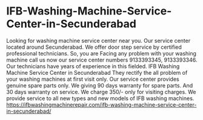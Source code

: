 # IFB-Washing-Machine-Service-Center-in-Secunderabad
 Looking for washing machine   service center  near you. Our service center located around  Secunderabad.  We offer door step service by certified professional technicians.  So, you are Facing any problem with your washing machine call us now our service center numbers 9133393345, 9133393346. Our technicians have years of experience in this fielded. IFB Washing Machine Service Center in Secunderabad They rectify the all problem of your washing machines at first visit only. Our service center provides genuine spare parts only. We giving 90 days warranty for spare parts. And 30 days warranty on service. We charge 350/- only for visiting charges. We provide service to all new types and new models of IFB washing machines.   https://ifbwashingmachinerepair.com/ifb-washing-machine-service-center-in-secunderabad/
